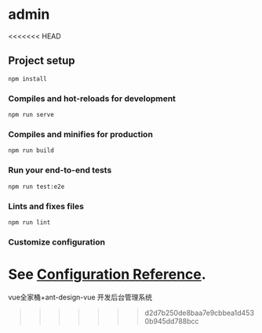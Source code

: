 # admin
<<<<<<< HEAD

## Project setup
```
npm install
```

### Compiles and hot-reloads for development
```
npm run serve
```

### Compiles and minifies for production
```
npm run build
```

### Run your end-to-end tests
```
npm run test:e2e
```

### Lints and fixes files
```
npm run lint
```

### Customize configuration
See [Configuration Reference](https://cli.vuejs.org/config/).
=======
vue全家桶+ant-design-vue 开发后台管理系统
>>>>>>> d2d7b250de8baa7e9cbbea1d4530b945dd788bcc
